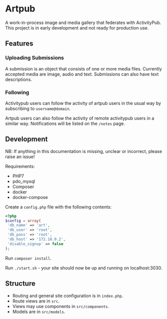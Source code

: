 # Artpub

A work-in-process image and media gallery that federates with ActivityPub. This project is in early development and not ready for production use.

## Features

### Uploading Submissions

A submission is an object that consists of one or more media files. Currently accepted media are image, audio and text.
Submissions can also have text descriptions.

### Following

Activitypub users can follow the activity of artpub users in the usual way by subscribing to `username@domain`.

Artpub users can also follow the activity of remote activitypub users in a similar way.
Notifications will be listed on the `/notes` page.

## Development

NB: If anything in this documentation is missing, unclear or incorrect, please raise an issue!

Requirements:

 - PHP7
  - pdo_mysql
 - Composer
 - docker
 - docker-compose

Create a `config.php` file with the following contents:

```php
<?php
$config = array(
 'db_name' => 'art',
 'db_user' => 'root',
 'db_pass' => 'root',
 'db_host' => '172.18.0.2',
 'disable_signup' => false
);
```

Run `composer install`.

Run `./start.sh` - your site should now be up and running on localhost:3030.

## Structure

 - Routing and general site configuration is in `index.php`.
 - Route views are in `src`.
 - Views may use components in `src/components`.
 - Models are in `src/models`.
